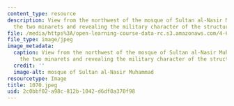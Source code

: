 ```yaml
---
content_type: resource
description: View from the northwest of the mosque of Sultan al-Nasir Muhammad showing
  the two minarets and revealing the military character of the structure.
file: /media/https%3A/open-learning-course-data-rc.s3.amazonaws.com/4-615-the-architecture-of-cairo-spring-2002/2c0bbf02a98c812b1042d6df0a370f98_1070.jpeg
file_type: image/jpeg
image_metadata:
  caption: View from the northwest of the mosque of Sultan al-Nasir Muhammad showing
    the two minarets and revealing the military character of the structure.
  credit: ''
  image-alt: mosque of Sultan al-Nasir Muhammad
resourcetype: Image
title: 1070.jpeg
uid: 2c0bbf02-a98c-812b-1042-d6df0a370f98
---
```

